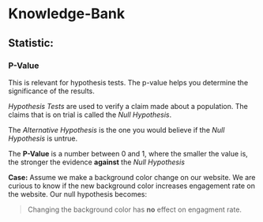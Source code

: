 # Knowledge-Bank


## Statistic: 

### P-Value
This is relevant for hypothesis tests. The p-value helps you determine the significance of the results. 

*Hypothesis Tests* are used to verify a claim made about a population. The claims that is on trial is called the *Null Hypothesis*.

The *Alternative Hypothesis* is the one you would believe if the *Null Hypothesis* is untrue. 

The **P-Value** is a number between 0 and 1, where the smaller the value is, the stronger the evidence **against** the *Null Hypothesis*

**Case:** Assume we make a background color change on our website. We are curious to know if the new background color increases engagement rate on the website. Our null hypothesis becomes: 
> Changing the background color has **no** effect on engagment rate.
